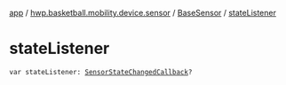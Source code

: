 [app](../../index.md) / [hwp.basketball.mobility.device.sensor](../index.md) / [BaseSensor](index.md) / [stateListener](.)

# stateListener

`var stateListener: `[`SensorStateChangedCallback`](-sensor-state-changed-callback/index.md)`?`